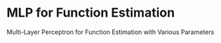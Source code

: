 # MLP for Function Estimation
 Multi-Layer Perceptron for Function Estimation with Various Parameters
